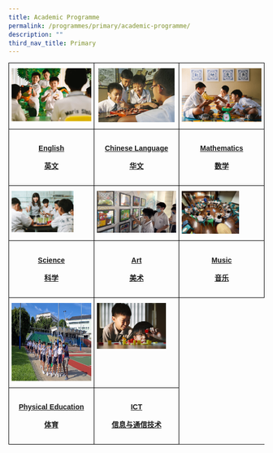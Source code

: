 ```yaml
---
title: Academic Programme
permalink: /programmes/primary/academic-programme/
description: ""
third_nav_title: Primary
---
```

<style type="text/css">
.tg  {border-collapse:collapse;border-spacing:0;}
.tg td{border-color:black;border-style:solid;border-width:1px;font-family:Arial, sans-serif;font-size:14px;
  overflow:hidden;padding:10px 5px;word-break:normal;}
.tg th{border-color:black;border-style:solid;border-width:1px;font-family:Arial, sans-serif;font-size:14px;
  font-weight:normal;overflow:hidden;padding:10px 5px;word-break:normal;}
.tg .tg-0lax{text-align:left;vertical-align:top}
</style>
<table class="tg" style="table-layout: fixed; width: 100%;">
<thead>
  <tr>
    <td class="tg-0lax">
      <a href="/programmes/primary/academic-programme/english/">
<img src="/images/english_v3.png" alt="english">
    </a></td>
    <td class="tg-0lax" style="text-align: center;">
      <a href="/programmes/primary/academic-programme/chinese/">
        <img src="/images/chinese%20language.jpeg" alt="chinese language" style="width:96%">
      </a>
    </td>
    <td class="tg-0lax">
      <a href="/programmes/primary/academic-programme/mathematics/">
        <img src="/images/math_v3.png" style="max-width: 100%; height: auto;">
      </a>
    </td>
  </tr>
</thead>
<tbody>
  <tr>
    <td class="tg-0lax" style="width: 33.33%"><a href="/programmes/primary/academic-programme/english/"><center><h4>English<br><br>英文</h4></center></a></td>
    <td class="tg-0lax" style="width: 33.33%"><a href="/programmes/primary/academic-programme/chinese/"><center><h4>Chinese Language<br><br>华文</h4></center></a></td>
    <td class="tg-0lax" style="width: 33.33%"><a href="/programmes/primary/academic-programme/mathematics/"><center><h4>Mathematics<br><br>数学</h4></center></a></td>
  </tr>
  <tr>
    <td class="tg-0lax"><a href="/programmes/primary/academic-programme/science/">
<img src="/images/science_v3.png" alt="science" style="width:78%">
</a></td>
    <td class="tg-0lax"><a href="/programmes/primary/academic-programme/art/">
<img src="/images/art%20%20%20.jpeg" alt="art" style="width:100%">
</a></td>
    <td class="tg-0lax"><a href="/programmes/primary/academic-programme/music/">
<img src="/images/music%20.jpeg" alt="music" style="width:72%">
</a></td>
  </tr>
  <tr>
    <td class="tg-0lax" style="width: 33.33%"><a href="/programmes/primary/academic-programme/science/"><center><h4>Science<br><br>科学</h4></center></a></td>
    <td class="tg-0lax" style="width: 33.33%"><a href="/programmes/primary/academic-programme/art/"><center><h4>Art<br><br>美术</h4></center></a></td>
    <td class="tg-0lax" style="width: 33.33%"><a href="/programmes/primary/academic-programme/music/"><center><h4>Music<br><br>音乐</h4></center></a></td>
  </tr>
 <tr>
    <td class="tg-0lax"><a href="/programmes/primary/academic-programme/physical-education/">
<img src="/images/physical%20education.jpeg" alt="PE" width="272" height="153"></a></td>
		<td class="tg-0lax"><a href="/academic-programme/primary/ict-primary/">
<img src="/images/ictprimary-min.jpg" alt="ICT" style="width:87%"></a></td>
</tr>
  <tr>
    <td class="tg-0lax" style="width: 33.33%"><a href="/programmes/secondary/academic-programme/computing/"><center><h4>Physical Education<br><br>体育</h4></center></a></td>
		<td class="tg-0lax" style="width: 33.33%"><a href="/programmes/secondary/academic-programme/design-and-technology/"><center><h4>ICT<br><br>信息与通信技术</h4></center></a></td>
  </tr>
</tbody>
</table>